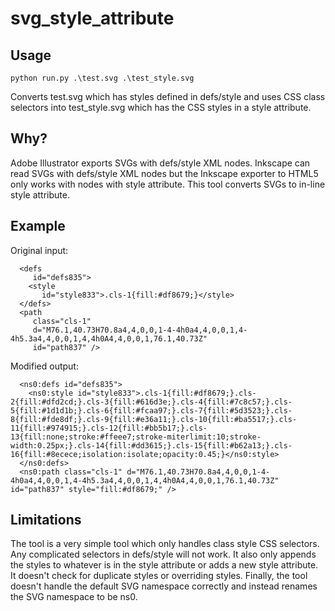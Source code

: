 # svg_style_attribute
## Usage
```
python run.py .\test.svg .\test_style.svg
```
Converts test.svg which has styles defined in defs/style and uses CSS class selectors into test_style.svg which has the CSS styles in a style attribute.
## Why?
Adobe Illustrator exports SVGs with defs/style XML nodes. Inkscape can read SVGs with defs/style XML nodes but the Inkscape exporter to HTML5 only works with nodes with style attribute. This tool converts SVGs to in-line style attribute.
## Example
Original input:
```
  <defs
     id="defs835">
    <style
       id="style833">.cls-1{fill:#df8679;}</style>
  </defs>
  <path
     class="cls-1"
     d="M76.1,40.73H70.8a4,4,0,0,1-4-4h0a4,4,0,0,1,4-4h5.3a4,4,0,0,1,4,4h0A4,4,0,0,1,76.1,40.73Z"
     id="path837" />
```
Modified output:
```
  <ns0:defs id="defs835">
    <ns0:style id="style833">.cls-1{fill:#df8679;}.cls-2{fill:#dfd2cd;}.cls-3{fill:#616d3e;}.cls-4{fill:#7c8c57;}.cls-5{fill:#1d1d1b;}.cls-6{fill:#fcaa97;}.cls-7{fill:#5d3523;}.cls-8{fill:#fde8df;}.cls-9{fill:#e36a11;}.cls-10{fill:#ba5517;}.cls-11{fill:#974915;}.cls-12{fill:#bb5b17;}.cls-13{fill:none;stroke:#ffeee7;stroke-miterlimit:10;stroke-width:0.25px;}.cls-14{fill:#dd3615;}.cls-15{fill:#b62a13;}.cls-16{fill:#8ecece;isolation:isolate;opacity:0.45;}</ns0:style>
  </ns0:defs>
  <ns0:path class="cls-1" d="M76.1,40.73H70.8a4,4,0,0,1-4-4h0a4,4,0,0,1,4-4h5.3a4,4,0,0,1,4,4h0A4,4,0,0,1,76.1,40.73Z" id="path837" style="fill:#df8679;" />
```
## Limitations
The tool is a very simple tool which only handles class style CSS selectors. Any complicated selectors in defs/style will not work. It also only appends the styles to whatever is in the style attribute or adds a new style attribute. It doesn't check for duplicate styles or overriding styles. Finally, the tool doesn't handle the default SVG namespace correctly and instead renames the SVG namespace to be ns0.
